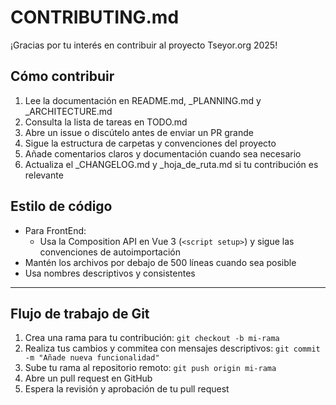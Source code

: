 # CONTRIBUTING.md

¡Gracias por tu interés en contribuir al proyecto Tseyor.org 2025!

## Cómo contribuir

1. Lee la documentación en README.md, _PLANNING.md y _ARCHITECTURE.md
2. Consulta la lista de tareas en TODO.md
3. Abre un issue o discútelo antes de enviar un PR grande
4. Sigue la estructura de carpetas y convenciones del proyecto
5. Añade comentarios claros y documentación cuando sea necesario
6. Actualiza el _CHANGELOG.md y _hoja_de_ruta.md si tu contribución es relevante

## Estilo de código
- Para FrontEnd:
    - Usa la Composition API en Vue 3 (`<script setup>`) y sigue las convenciones de autoimportación
- Mantén los archivos por debajo de 500 líneas cuando sea posible
- Usa nombres descriptivos y consistentes


---

## Flujo de trabajo de Git

1.  Crea una rama para tu contribución: `git checkout -b mi-rama`
2.  Realiza tus cambios y commitea con mensajes descriptivos: `git commit -m "Añade nueva funcionalidad"`
3.  Sube tu rama al repositorio remoto: `git push origin mi-rama`
4.  Abre un pull request en GitHub
5.  Espera la revisión y aprobación de tu pull request
